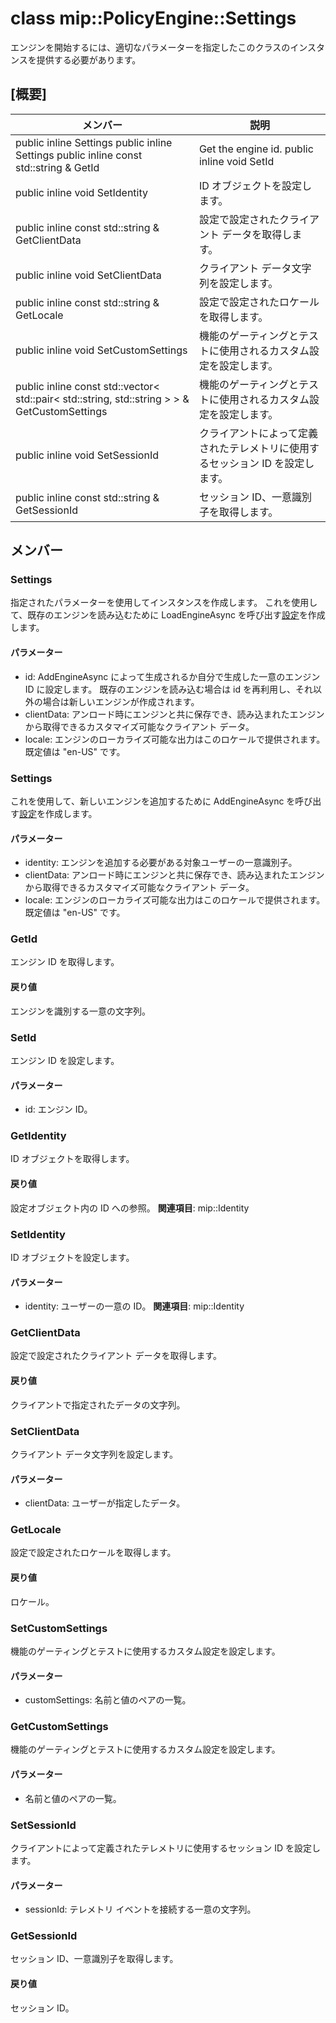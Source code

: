 # <a name="class-mippolicyenginesettings"></a>class mip::PolicyEngine::Settings 
エンジンを開始するには、適切なパラメーターを指定したこのクラスのインスタンスを提供する必要があります。
## <a name="summary"></a>[概要]
 メンバー                        | 説明                                
--------------------------------|---------------------------------------------
public inline  Settings public inline  Settings public inline const std::string & GetId | Get the engine id. public inline void SetId | Set the engine id. public inline const Identity & GetIdentity | ID オブジェクトを取得します。
public inline void SetIdentity | ID オブジェクトを設定します。
public inline const std::string & GetClientData | 設定で設定されたクライアント データを取得します。
public inline void SetClientData | クライアント データ文字列を設定します。
public inline const std::string & GetLocale| 設定で設定されたロケールを取得します。
public inline void SetCustomSettings | 機能のゲーティングとテストに使用されるカスタム設定を設定します。
public inline const std::vector< std::pair< std::string, std::string > > & GetCustomSettings | 機能のゲーティングとテストに使用されるカスタム設定を設定します。
public inline void SetSessionId | クライアントによって定義されたテレメトリに使用するセッション ID を設定します。
public inline const std::string & GetSessionId | セッション ID、一意識別子を取得します。
## <a name="members"></a>メンバー
### <a name="settings"></a>Settings
指定されたパラメーターを使用してインスタンスを作成します。 これを使用して、既存のエンジンを読み込むために LoadEngineAsync を呼び出す[設定](#classmip_1_1_policy_engine_1_1_settings)を作成します。
#### <a name="parameters"></a>パラメーター
* id: AddEngineAsync によって生成されるか自分で生成した一意のエンジン ID に設定します。 既存のエンジンを読み込む場合は id を再利用し、それ以外の場合は新しいエンジンが作成されます。 
* clientData: アンロード時にエンジンと共に保存でき、読み込まれたエンジンから取得できるカスタマイズ可能なクライアント データ。 
* locale: エンジンのローカライズ可能な出力はこのロケールで提供されます。既定値は "en-US" です。
### <a name="settings"></a>Settings
これを使用して、新しいエンジンを追加するために AddEngineAsync を呼び出す[設定](#classmip_1_1_policy_engine_1_1_settings)を作成します。
#### <a name="parameters"></a>パラメーター
* identity: エンジンを追加する必要がある対象ユーザーの一意識別子。 
* clientData: アンロード時にエンジンと共に保存でき、読み込まれたエンジンから取得できるカスタマイズ可能なクライアント データ。 
* locale: エンジンのローカライズ可能な出力はこのロケールで提供されます。既定値は "en-US" です。
### <a name="getid"></a>GetId
エンジン ID を取得します。
#### <a name="returns"></a>戻り値
エンジンを識別する一意の文字列。
### <a name="setid"></a>SetId
エンジン ID を設定します。
#### <a name="parameters"></a>パラメーター
* id: エンジン ID。
### <a name="getidentity"></a>GetIdentity
ID オブジェクトを取得します。
#### <a name="returns"></a>戻り値
設定オブジェクト内の ID への参照。 
**関連項目**: mip::Identity
### <a name="setidentity"></a>SetIdentity
ID オブジェクトを設定します。
#### <a name="parameters"></a>パラメーター
* identity: ユーザーの一意の ID。 
**関連項目**: mip::Identity
### <a name="getclientdata"></a>GetClientData
設定で設定されたクライアント データを取得します。
#### <a name="returns"></a>戻り値
クライアントで指定されたデータの文字列。
### <a name="setclientdata"></a>SetClientData
クライアント データ文字列を設定します。
#### <a name="parameters"></a>パラメーター
* clientData: ユーザーが指定したデータ。
### <a name="getlocale"></a>GetLocale
設定で設定されたロケールを取得します。
#### <a name="returns"></a>戻り値
ロケール。
### <a name="setcustomsettings"></a>SetCustomSettings
機能のゲーティングとテストに使用するカスタム設定を設定します。
#### <a name="parameters"></a>パラメーター
* customSettings: 名前と値のペアの一覧。
### <a name="getcustomsettings"></a>GetCustomSettings
機能のゲーティングとテストに使用するカスタム設定を設定します。
#### <a name="parameters"></a>パラメーター
* 名前と値のペアの一覧。
### <a name="setsessionid"></a>SetSessionId
クライアントによって定義されたテレメトリに使用するセッション ID を設定します。
#### <a name="parameters"></a>パラメーター
* sessionId: テレメトリ イベントを接続する一意の文字列。
### <a name="getsessionid"></a>GetSessionId
セッション ID、一意識別子を取得します。
#### <a name="returns"></a>戻り値
セッション ID。